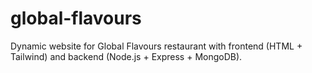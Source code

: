 # global-flavours
Dynamic website for Global Flavours restaurant with frontend (HTML + Tailwind) and backend (Node.js + Express + MongoDB).
